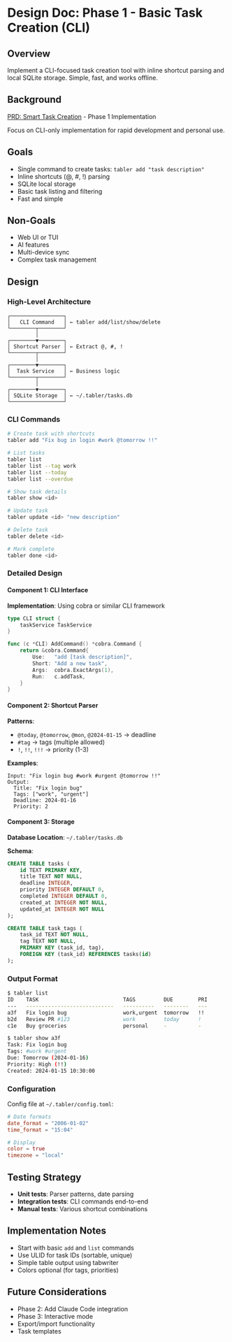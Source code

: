 # Design Doc: Phase 1 - Basic Task Creation (CLI)

## Overview

Implement a CLI-focused task creation tool with inline shortcut parsing and local SQLite storage. Simple, fast, and works offline.

## Background

[PRD: Smart Task Creation](../../prd/smart_task_creation.md) - Phase 1 Implementation

Focus on CLI-only implementation for rapid development and personal use.

## Goals

- Single command to create tasks: `tabler add "task description"`
- Inline shortcuts (@, #, !) parsing
- SQLite local storage
- Basic task listing and filtering
- Fast and simple

## Non-Goals

- Web UI or TUI
- AI features
- Multi-device sync
- Complex task management

## Design

### High-Level Architecture

```
┌─────────────────┐
│   CLI Command   │ ← tabler add/list/show/delete
└────────┬────────┘
         │
┌────────▼────────┐
│ Shortcut Parser │ ← Extract @, #, !
└────────┬────────┘
         │
┌────────▼────────┐
│  Task Service   │ ← Business logic
└────────┬────────┘
         │
┌────────▼────────┐
│ SQLite Storage  │ ← ~/.tabler/tasks.db
└─────────────────┘
```

### CLI Commands

```bash
# Create task with shortcuts
tabler add "Fix bug in login #work @tomorrow !!"

# List tasks
tabler list
tabler list --tag work
tabler list --today
tabler list --overdue

# Show task details
tabler show <id>

# Update task
tabler update <id> "new description"

# Delete task
tabler delete <id>

# Mark complete
tabler done <id>
```

### Detailed Design

#### Component 1: CLI Interface

**Implementation**: Using cobra or similar CLI framework

```go
type CLI struct {
    taskService TaskService
}

func (c *CLI) AddCommand() *cobra.Command {
    return &cobra.Command{
        Use:   "add [task description]",
        Short: "Add a new task",
        Args:  cobra.ExactArgs(1),
        Run:   c.addTask,
    }
}
```

#### Component 2: Shortcut Parser

**Patterns**:
- `@today`, `@tomorrow`, `@mon`, `@2024-01-15` → deadline
- `#tag` → tags (multiple allowed)
- `!`, `!!`, `!!!` → priority (1-3)

**Examples**:
```
Input: "Fix login bug #work #urgent @tomorrow !!"
Output: 
  Title: "Fix login bug"
  Tags: ["work", "urgent"]
  Deadline: 2024-01-16
  Priority: 2
```

#### Component 3: Storage

**Database Location**: `~/.tabler/tasks.db`

**Schema**:
```sql
CREATE TABLE tasks (
    id TEXT PRIMARY KEY,
    title TEXT NOT NULL,
    deadline INTEGER,
    priority INTEGER DEFAULT 0,
    completed INTEGER DEFAULT 0,
    created_at INTEGER NOT NULL,
    updated_at INTEGER NOT NULL
);

CREATE TABLE task_tags (
    task_id TEXT NOT NULL,
    tag TEXT NOT NULL,
    PRIMARY KEY (task_id, tag),
    FOREIGN KEY (task_id) REFERENCES tasks(id)
);
```

### Output Format

```bash
$ tabler list
ID    TASK                           TAGS         DUE        PRI
---   ----------------------------   ----------   --------   ---
a3f   Fix login bug                  work,urgent  tomorrow   !!
b2d   Review PR #123                 work         today      !
c1e   Buy groceries                  personal     -          -

$ tabler show a3f
Task: Fix login bug
Tags: #work #urgent
Due: Tomorrow (2024-01-16)
Priority: High (!!)
Created: 2024-01-15 10:30:00
```

### Configuration

Config file at `~/.tabler/config.toml`:
```toml
# Date formats
date_format = "2006-01-02"
time_format = "15:04"

# Display
color = true
timezone = "local"
```

## Testing Strategy

- **Unit tests**: Parser patterns, date parsing
- **Integration tests**: CLI commands end-to-end
- **Manual tests**: Various shortcut combinations

## Implementation Notes

- Start with basic `add` and `list` commands
- Use ULID for task IDs (sortable, unique)
- Simple table output using tabwriter
- Colors optional (for tags, priorities)

## Future Considerations

- Phase 2: Add Claude Code integration
- Phase 3: Interactive mode
- Export/import functionality
- Task templates